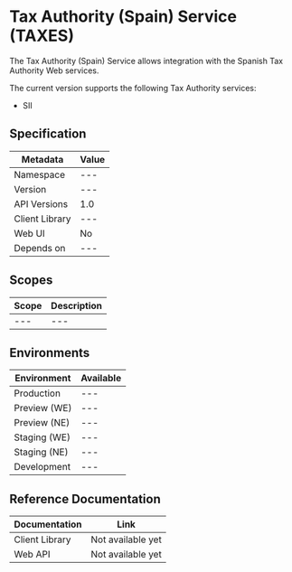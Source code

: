 # Tax Authority (Spain) Service (TAXES)

The Tax Authority (Spain) Service allows integration with the Spanish Tax Authority Web services.

The current version supports the following Tax Authority services:

- SII

## Specification

| Metadata | Value |
| - | - |
| Namespace | --- |
| Version | --- |
| API Versions | 1.0 |
| Client Library | --- |
| Web UI | No |
| Depends on | --- |

## Scopes

| Scope | Description |
| - | - |
| --- | --- |

## Environments

| Environment | Available |
| - | - |
| Production | --- |
| Preview (WE) | --- |
| Preview (NE) | --- |
| Staging (WE) | --- |
| Staging (NE) | --- |
| Development | --- |

## Reference Documentation

| Documentation | Link |
| - | - |
| Client Library | Not available yet |
| Web API | Not available yet | 
